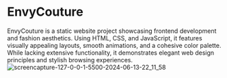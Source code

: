 # EnvyCouture
EnvyCouture is a static website project showcasing frontend development and fashion aesthetics. Using HTML, CSS, and JavaScript, it features visually appealing layouts, smooth animations, and a cohesive color palette. While lacking extensive functionality, it demonstrates elegant web design principles and stylish browsing experiences.
![screencapture-127-0-0-1-5500-2024-06-13-22_11_58](https://github.com/Afshan-Khan2105/EnvyCouture/assets/96189327/f930e666-55f0-44d2-b518-6b63888b470f)
